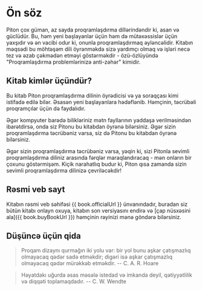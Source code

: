 # Ön söz

Piton çox güman, az sayda proqramlaşdırma dillərindəndir ki, asan və güclüdür. Bu, həm yeni başlayanlar üçün həm də mütəxəssislər üçün yaxşıdır və ən vacibi odur ki, onunla proqramlaşdırmaq əyləncəlidir. Kitabın məqsədi bu möhtəşəm dili öyrənməkdə sizə yardımçı olmaq və işləri necə tez və əzab çəkmədən etməyi göstərməkdir - özü-özlüyündə "Proqramlaşdırma problemlərinizə anti-zəhər" kimidir.

## Kitab kimlər üçündür?

Bu kitab Piton proqramlaşdırma dilinin öyrədicisi və ya soraqçası kimi istifadə edilə bilər. Əsasən yeni başlayanlara hədəflənib. Həmçinin, təcrübəli proqramçılar üçün də faydalıdır.

Əgər kompyuter barədə bilikləriniz mətn fayllarının yaddaşa verilməsindən ibarətdirsə, onda siz Pitonu bu kitabdan öyrənə bilərsiniz. Əgər sizin proqramlaşdırma təcrübəniz varsa, siz də Pitonu bu kitabdan öyrənə bilərsiniz.

Əgər sizin proqramlaşdırma təcrübəniz varsa, yəqin ki, sizi Pitonla sevimli proqramlaşdırma diliniz arasında fərqlər maraqlandıracaq - mən onların bir çoxunu göstərmişəm. Kiçik narahatlıq budur ki, Piton qısa zamanda sizin sevimli proqramlaşdırma dilinizə çevriləcəkdir!

## Rəsmi veb sayt

Kitabın rəsmi veb səhifəsi {{ book.officialUrl }} ünvanındadır, buradan siz bütün kitabı onlayn oxuya, kitabın son versiyasını endirə və [çap nüsxəsini ala]({{ book.buyBookUrl }}) həmçinin rəyinizi mənə göndərə bilərsiniz.

## Düşüncə üçün qida

> Proqam dizaynı qurmağın iki yolu var: bir yol bunu aşkar çatışmazlıq olmayacaq qədər sadə etməkdir; digəri isə  aşkar çatışmazlıq olmayacaq qədər mürəkkəb etməkdir. -- C. A. R. Hoare

<!-- -->

> Həyatdakı uğurda əsas məsələ istedad və imkanda deyil, qətiyyətlilik və diqqəti toplamaqdadır. -- C. W. Wendte
